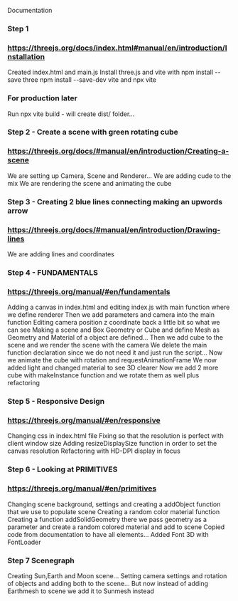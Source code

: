 Documentation

### Step 1

### https://threejs.org/docs/index.html#manual/en/introduction/Installation

Created index.html and main.js
Install three.js and vite with npm install --save three npm install --save-dev vite and npx vite

### For production later

Run npx vite build - will create dist/ folder...

### Step 2 - Create a scene with green rotating cube

### https://threejs.org/docs/#manual/en/introduction/Creating-a-scene

We are setting up Camera, Scene and Renderer...
We are adding cude to the mix
We are rendering the scene and animating the cube

### Step 3 - Creating 2 blue lines connecting making an upwords arrow

### https://threejs.org/docs/#manual/en/introduction/Drawing-lines

We are adding lines and coordinates

### Step 4 - FUNDAMENTALS

### https://threejs.org/manual/#en/fundamentals

Adding a canvas in index.html and editing index.js with main function where we define renderer
Then we add parameters and camera into the main function
Editing camera position z coordinate back a little bit so what we can see
Making a scene and Box Geometry or Cube and define Mesh as Geometry and Material of a object are defined...
Then we add cube to the scene and we render the scene with the camera
We delete the main function declaration since we do not need it and just run the script...
Now we animate the cube with rotation and requestAnimationFrame
We now added light and changed material to see 3D clearer
Now we add 2 more cube with makeInstance function and we rotate them as well plus refactoring

### Step 5 - Responsive Design

### https://threejs.org/manual/#en/responsive

Changing css in index.html file
Fixing so that the resolution is perfect with client window size
Adding resizeDisplaySize function in order to set the canvas resolution
Refactoring with HD-DPI display in focus

### Step 6 - Looking at PRIMITIVES

### https://threejs.org/manual/#en/primitives

Changing scene background, settings and creating a addObject function that we use to populate scene
Creating a random color material function
Creating a function addSolidGeometry there we pass geometry as a parameter and create a random colored material and add to scene
Copied code from documentation to have all elements...
Added Font 3D with FontLoader

### Step 7 Scenegraph

Creating Sun,Earth and Moon scene...
Setting camera settings and rotation of objects and adding both to the scene...
But now instead of adding Earthmesh to scene we add it to Sunmesh instead
